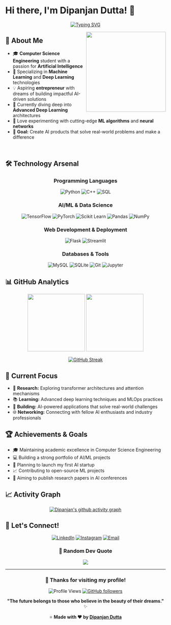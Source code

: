 # Hi there, I'm Dipanjan Dutta! 👋

<div align="center">
  
[![Typing SVG](https://readme-typing-svg.herokuapp.com?font=Fira+Code&size=22&duration=3000&pause=1000&color=36BCF7&center=true&vCenter=true&width=600&lines=Aspiring+AI%2FML+Engineer;CSE+Student+%7C+Tech+Enthusiast;Building+the+Future+with+AI;Always+Learning%2C+Always+Growing)](https://git.io/typing-svg)

</div>

<img src="https://media.giphy.com/media/JIX9t2j0ZTN9S/giphy.gif" width="250" align="right">

## 🚀 About Me

- 🎓 **Computer Science Engineering** student with a passion for **Artificial Intelligence**
- 🧠 Specializing in **Machine Learning** and **Deep Learning** technologies
- 💡 Aspiring **entrepreneur** with dreams of building impactful AI-driven solutions
- 🌱 Currently diving deep into **Advanced Deep Learning** architectures
- 🔬 Love experimenting with cutting-edge **ML algorithms** and **neural networks**
- 🎯 **Goal:** Create AI products that solve real-world problems and make a difference

<br clear="right"/>

## 🛠️ Technology Arsenal

<div align="center">

### Programming Languages
![Python](https://img.shields.io/badge/Python-3776AB?style=for-the-badge&logo=python&logoColor=white)
![C++](https://img.shields.io/badge/C++-00599C?style=for-the-badge&logo=cplusplus&logoColor=white)
![SQL](https://img.shields.io/badge/SQL-4479A1?style=for-the-badge&logo=mysql&logoColor=white)

### AI/ML & Data Science
![TensorFlow](https://img.shields.io/badge/TensorFlow-FF6F00?style=for-the-badge&logo=tensorflow&logoColor=white)
![PyTorch](https://img.shields.io/badge/PyTorch-EE4C2C?style=for-the-badge&logo=pytorch&logoColor=white)
![Scikit Learn](https://img.shields.io/badge/Scikit_Learn-F7931E?style=for-the-badge&logo=scikit-learn&logoColor=white)
![Pandas](https://img.shields.io/badge/Pandas-150458?style=for-the-badge&logo=pandas&logoColor=white)
![NumPy](https://img.shields.io/badge/NumPy-013243?style=for-the-badge&logo=numpy&logoColor=white)

### Web Development & Deployment
![Flask](https://img.shields.io/badge/Flask-000000?style=for-the-badge&logo=flask&logoColor=white)
![Streamlit](https://img.shields.io/badge/Streamlit-FF4B4B?style=for-the-badge&logo=streamlit&logoColor=white)

### Databases & Tools
![MySQL](https://img.shields.io/badge/MySQL-4479A1?style=for-the-badge&logo=mysql&logoColor=white)
![SQLite](https://img.shields.io/badge/SQLite-003B57?style=for-the-badge&logo=sqlite&logoColor=white)
![Git](https://img.shields.io/badge/Git-F05032?style=for-the-badge&logo=git&logoColor=white)
![Jupyter](https://img.shields.io/badge/Jupyter-F37626?style=for-the-badge&logo=jupyter&logoColor=white)

</div>

## 📊 GitHub Analytics

<div align="center">
  
<img height="180em" src="https://github-readme-stats.vercel.app/api?username=Dipanjan01-max&show_icons=true&count_private=true&theme=tokyonight&hide_border=true&bg_color=0D1117"/>
<img height="180em" src="https://github-readme-stats.vercel.app/api/top-langs/?username=Dipanjan01-max&layout=compact&theme=tokyonight&hide_border=true&bg_color=0D1117"/>

</div>

<div align="center">
  
[![GitHub Streak](https://github-readme-streak-stats.herokuapp.com/?user=Dipanjan01-max&theme=tokyonight&hide_border=true&background=0D1117)](https://git.io/streak-stats)

</div>

## 🎯 Current Focus

- 🔬 **Research:** Exploring transformer architectures and attention mechanisms
- 📚 **Learning:** Advanced deep learning techniques and MLOps practices
- 🚧 **Building:** AI-powered applications that solve real-world challenges
- 🌐 **Networking:** Connecting with fellow AI enthusiasts and industry professionals

## 🏆 Achievements & Goals

- 🎓 Maintaining academic excellence in Computer Science Engineering
- 💻 Building a strong portfolio of AI/ML projects
- 🚀 Planning to launch my first AI startup
- 📈 Contributing to open-source ML projects
- 🎯 Aiming to publish research papers in AI conferences

## 📈 Activity Graph

<div align="center">
  
[![Dipanjan's github activity graph](https://github-readme-activity-graph.vercel.app/graph?username=Dipanjan01-max&bg_color=0D1117&color=36BCF7&line=36BCF7&point=FFFFFF&area=true&hide_border=true)](https://github.com/ashutosh00710/github-readme-activity-graph)

</div>



## 🤝 Let's Connect!

<div align="center">

[![LinkedIn](https://img.shields.io/badge/LinkedIn-0077B5?style=for-the-badge&logo=linkedin&logoColor=white)](https://www.linkedin.com/in/dipanjan-dutta-565a9a2a6?lipi=urn%3Ali%3Apage%3Ad_flagship3_profile_view_base_contact_details%3B5fyiFCDnRxKrAJtqzckbuw%3D%3D)
[![Instagram](https://img.shields.io/badge/Instagram-E4405F?style=for-the-badge&logo=instagram&logoColor=white)](https://www.instagram.com/dutta_dipanjan0_0?igsh=aHRsNXVweDF6dmpq)
[![Email](https://img.shields.io/badge/Email-D14836?style=for-the-badge&logo=gmail&logoColor=white)](mailto:dipankardutta.69jpg@gmail.com)


</div>

<div align="center">

### 💭 Random Dev Quote
![](https://quotes-github-readme.vercel.app/api?type=horizontal&theme=tokyonight)

</div>

---

<div align="center">

### 🎉 Thanks for visiting my profile!

![Profile Views](https://komarev.com/ghpvc/?username=Dipanjan01-max&label=Profile%20views&color=0e75b6&style=flat)
[![GitHub followers](https://img.shields.io/github/followers/Dipanjan01-max?label=Followers&style=social)](https://github.com/Dipanjan01-max?tab=followers)

**"The future belongs to those who believe in the beauty of their dreams."** ✨

⭐️ **Made with ❤️ by [Dipanjan Dutta](https://github.com/Dipanjan01-max)**

</div>
